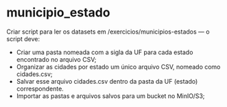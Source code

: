 # municipio_estado

Criar script para ler os datasets em /exercicios/municipios-estados — o script deve:
- Criar uma pasta nomeada com a sigla da UF para cada estado encontrado no arquivo CSV;
- Organizar as cidades por estado um único arquivo CSV, nomeado como cidades.csv;
- Salvar esse arquivo cidades.csv dentro da pasta da UF (estado) correspondente.
- Importar as pastas e arquivos salvos para um bucket no MinIO/S3;

